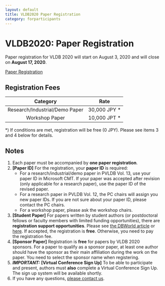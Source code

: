 ```yaml
---
layout: default
title: VLDB2020 Paper Registration
category: forparticipants
---
```


# VLDB2020:  Paper Registration

Paper registration for VLDB 2020 will start on August 3, 2020 and will close on **August 17, 2020**. 

<a href="https://secure101.jtbcom.co.jp/vldb2020/" class="btn btn-red">Paper Registration</a>

## Registration Fees

| Category | Rate |
|:--------:|:----:|
| Research/Industrial/Demo Paper | 30,000 JPY * |
| Workshop Paper                 | 10,000 JPT * |

*) If conditions are met, registration will be free (0 JPY). Please see items 3 and 4 below for details.

## Notes

1. Each paper must be accompanied by **one paper registration**.
1. **[Paper ID]** For the registration, your **paper ID** is required:
    - For a research/industrial/demo paper in PVLDB Vol. 13, use your paper ID in Microsoft CMT. If your paper was accepted after revision (only applicable for a research paper), use the paper ID of the revised paper.
    - For a research paper in PVLDB Vol. 12, the PC chairs will assign you new paper IDs. If you are not sure about your paper ID, please contact the PC chairs.
    - For a workshop paper, please ask the workshop chairs.
1. **[Student Paper]** For papers written by student authors (or postdoctoral fellows or faculty members with limited funding opportunities), there are **registration support opportunities**. Please see <a href="https://research.cs.wisc.edu/dbworld/messages/2020-07/1594458946.html">the DBWorld article</a> or <a href="registration-support.html">here</a>. If accepted, the registration is **free**. Otherwise, you need to pay the registration fee.
1. **[Sponsor Paper]** Registration is **free** for papers by VLDB 2020 sponsors. For a paper to qualify as a sponsor paper, at least one author should have the sponsor as their main affiliation during the work on the paper. You need to select the sponsor name when registering.
1. ***IMPORTANT:*** **[Virtual Conference Sign Up]** To be able to participate and present, authors must **also** complete a Virtual Conference Sign Up. The sign up system will be available shortly.
1. If you have any questions, <a href="mailto:helpdesk@vldb2020.org">please contact us</a>.
